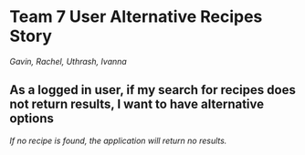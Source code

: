 # Team 7 User Alternative Recipes Story
*Gavin, Rachel, Uthrash, Ivanna*

## As a logged in user, if my search for recipes does not return results, I want to have alternative options

*If no recipe is found, the application will return no results.*
